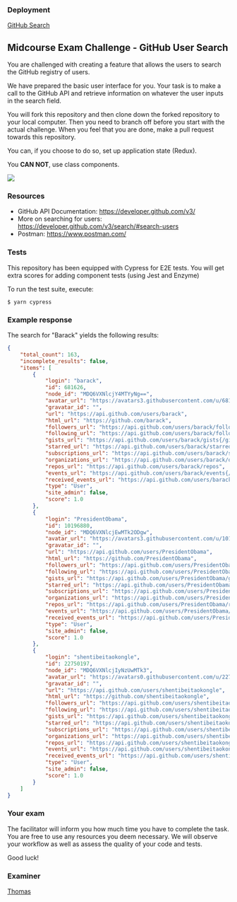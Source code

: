 ### Deployment

[GitHub Search](https://github-search-gi.netlify.app/)

## Midcourse Exam Challenge - GitHub User Search

You are challenged with creating a feature that allows the users to search the GitHub registry of users.

We have prepared the basic user interface for you. Your task is to make a call to the GitHub API and retrieve information on whatever the user inputs in the search field.

You will fork this repository and then clone down the forked repository to your local computer. Then you need to branch off before you start with the actual challenge. When you feel that you are done, make a pull request towards this repository.

You can, if you choose to do so, set up application state (Redux).

You **CAN NOT**, use class components. 

![](gh_search_basic_ui.png)

### Resources
- GitHub API Documentation: https://developer.github.com/v3/
- More on searching for users: https://developer.github.com/v3/search/#search-users
- Postman: https://www.postman.com/

### Tests
This repository has been equipped with Cypress for E2E tests. You will get extra scores for adding component tests (using Jest and Enzyme)

To run the test suite, execute:
```
$ yarn cypress
```

### Example response
The search for "Barack" yields the following results:
```json
{
    "total_count": 163,
    "incomplete_results": false,
    "items": [
        {
            "login": "barack",
            "id": 681626,
            "node_id": "MDQ6VXNlcjY4MTYyNg==",
            "avatar_url": "https://avatars3.githubusercontent.com/u/681626?v=4",
            "gravatar_id": "",
            "url": "https://api.github.com/users/barack",
            "html_url": "https://github.com/barack",
            "followers_url": "https://api.github.com/users/barack/followers",
            "following_url": "https://api.github.com/users/barack/following{/other_user}",
            "gists_url": "https://api.github.com/users/barack/gists{/gist_id}",
            "starred_url": "https://api.github.com/users/barack/starred{/owner}{/repo}",
            "subscriptions_url": "https://api.github.com/users/barack/subscriptions",
            "organizations_url": "https://api.github.com/users/barack/orgs",
            "repos_url": "https://api.github.com/users/barack/repos",
            "events_url": "https://api.github.com/users/barack/events{/privacy}",
            "received_events_url": "https://api.github.com/users/barack/received_events",
            "type": "User",
            "site_admin": false,
            "score": 1.0
        },
        {
            "login": "PresidentObama",
            "id": 10196880,
            "node_id": "MDQ6VXNlcjEwMTk2ODgw",
            "avatar_url": "https://avatars3.githubusercontent.com/u/10196880?v=4",
            "gravatar_id": "",
            "url": "https://api.github.com/users/PresidentObama",
            "html_url": "https://github.com/PresidentObama",
            "followers_url": "https://api.github.com/users/PresidentObama/followers",
            "following_url": "https://api.github.com/users/PresidentObama/following{/other_user}",
            "gists_url": "https://api.github.com/users/PresidentObama/gists{/gist_id}",
            "starred_url": "https://api.github.com/users/PresidentObama/starred{/owner}{/repo}",
            "subscriptions_url": "https://api.github.com/users/PresidentObama/subscriptions",
            "organizations_url": "https://api.github.com/users/PresidentObama/orgs",
            "repos_url": "https://api.github.com/users/PresidentObama/repos",
            "events_url": "https://api.github.com/users/PresidentObama/events{/privacy}",
            "received_events_url": "https://api.github.com/users/PresidentObama/received_events",
            "type": "User",
            "site_admin": false,
            "score": 1.0
        },
        {
            "login": "shentibeitaokongle",
            "id": 22750197,
            "node_id": "MDQ6VXNlcjIyNzUwMTk3",
            "avatar_url": "https://avatars0.githubusercontent.com/u/22750197?v=4",
            "gravatar_id": "",
            "url": "https://api.github.com/users/shentibeitaokongle",
            "html_url": "https://github.com/shentibeitaokongle",
            "followers_url": "https://api.github.com/users/shentibeitaokongle/followers",
            "following_url": "https://api.github.com/users/shentibeitaokongle/following{/other_user}",
            "gists_url": "https://api.github.com/users/shentibeitaokongle/gists{/gist_id}",
            "starred_url": "https://api.github.com/users/shentibeitaokongle/starred{/owner}{/repo}",
            "subscriptions_url": "https://api.github.com/users/shentibeitaokongle/subscriptions",
            "organizations_url": "https://api.github.com/users/shentibeitaokongle/orgs",
            "repos_url": "https://api.github.com/users/shentibeitaokongle/repos",
            "events_url": "https://api.github.com/users/shentibeitaokongle/events{/privacy}",
            "received_events_url": "https://api.github.com/users/shentibeitaokongle/received_events",
            "type": "User",
            "site_admin": false,
            "score": 1.0
        }
    ]
}
```

### Your exam
The facilitator will inform you how much time you have to complete the task. You are free to use any resources you deem necessary. We will observe your workflow as well as assess the quality of your code and tests.

Good luck!

### Examiner

[Thomas](https://github.com/tochman)

